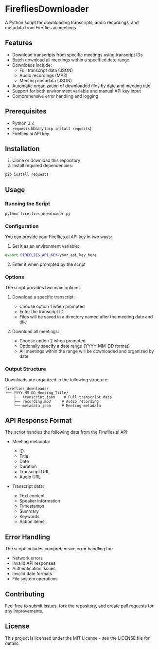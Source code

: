 # FirefliesDownloader

A Python script for downloading transcripts, audio recordings, and metadata from Fireflies.ai meetings.

## Features

- Download transcripts from specific meetings using transcript IDs
- Batch download all meetings within a specified date range
- Downloads include:
  - Full transcript data (JSON)
  - Audio recordings (MP3)
  - Meeting metadata (JSON)
- Automatic organization of downloaded files by date and meeting title
- Support for both environment variable and manual API key input
- Comprehensive error handling and logging

## Prerequisites

- Python 3.x
- `requests` library (`pip install requests`)
- Fireflies.ai API key

## Installation

1. Clone or download this repository
2. Install required dependencies:
```bash
pip install requests
```

## Usage

### Running the Script

```bash
python fireflies_downloader.py
```

### Configuration

You can provide your Fireflies.ai API key in two ways:
1. Set it as an environment variable:
```bash
export FIREFLIES_API_KEY=your_api_key_here
```
2. Enter it when prompted by the script

### Options

The script provides two main options:

1. Download a specific transcript:
   - Choose option 1 when prompted
   - Enter the transcript ID
   - Files will be saved in a directory named after the meeting date and title

2. Download all meetings:
   - Choose option 2 when prompted
   - Optionally specify a date range (YYYY-MM-DD format)
   - All meetings within the range will be downloaded and organized by date

### Output Structure

Downloads are organized in the following structure:
```
fireflies_downloads/
└── YYYY-MM-DD_Meeting_Title/
    ├── transcript.json    # Full transcript data
    ├── recording.mp3     # Audio recording
    └── metadata.json     # Meeting metadata
```

## API Response Format

The script handles the following data from the Fireflies.ai API:

- Meeting metadata:
  - ID
  - Title
  - Date
  - Duration
  - Transcript URL
  - Audio URL

- Transcript data:
  - Text content
  - Speaker information
  - Timestamps
  - Summary
  - Keywords
  - Action items

## Error Handling

The script includes comprehensive error handling for:
- Network errors
- Invalid API responses
- Authentication issues
- Invalid date formats
- File system operations

## Contributing

Feel free to submit issues, fork the repository, and create pull requests for any improvements.

## License

This project is licensed under the MIT License - see the LICENSE file for details.
